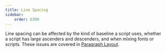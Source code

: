 ```yaml
---
title: Line Spacing
sidebar:
    order: 6300
---
```


Line spacing can be affected by the kind of baseline a script uses, whether a script has large ascenders and descenders, and when mixing fonts or scripts. These issues are covered in [Paragraph Layout](paragraph_layout.md).

